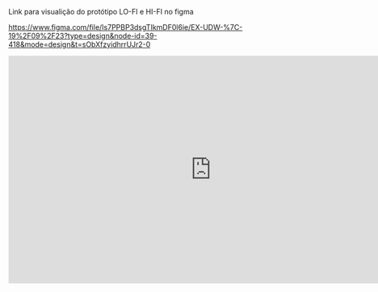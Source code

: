 Link para visualição do protótipo LO-FI e HI-FI no figma

https://www.figma.com/file/Is7PPBP3dsgTIkmDF0l6ie/EX-UDW-%7C-19%2F09%2F23?type=design&node-id=39-418&mode=design&t=sObXfzyidhrrUJr2-0


<!DOCTYPE html>
<html lang="en">
<head>
    <meta charset="UTF-8">
    <meta name="viewport" content="width=device-width, initial-scale=1.0">
    <title>Seu Projeto Figma</title>
</head>
<body>
    <!-- Incorporar o projeto do Figma usando o iframe -->
    <iframe style="border: 1px solid rgba(0, 0, 0, 0.1);" width="800" height="450" src="https://www.figma.com/embed?embed_host=share&url=https%3A%2F%2Fwww.figma.com%2Ffile%2FIs7PPBP3dsgTIkmDF0l6ie%2FEX-UDW-%257C-19%252F09%252F23%3Ftype%3Ddesign%26node-id%3D39%253A418%26mode%3Ddesign%26t%3DsObXfzyidhrrUJr2-1" allowfullscreen></iframe>
</body>
</html>

